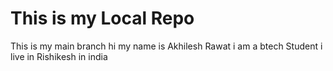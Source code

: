 # This is my Local Repo
This is my main branch
hi my name is Akhilesh Rawat
i am a btech Student
i live in Rishikesh
in india

